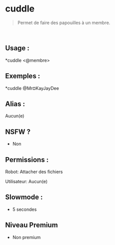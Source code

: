 # cuddle

> Permet de faire des papouilles à un membre.

<br>

## Usage :

*cuddle <@membre>

## Exemples :

*cuddle @Mr¤KayJayDee

## Alias :

Aucun(e)

## NSFW ?

- Non

## Permissions :

Robot: Attacher des fichiers
<br>

Utilisateur: Aucun(e)

## Slowmode :

- 5 secondes

## Niveau Premium

- Non premium